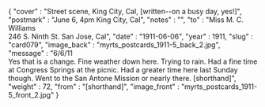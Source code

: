 {
  "cover" : "Street scene, King City, Cal, [written--on a busy day, yes!]",
  "postmark" : "June 6, 4pm King City, Cal",
  "notes" : "",
  "to" : "Miss M. C. Williams<br> 246 S. Ninth St. San Jose, Cal",
  "date" : "1911-06-06",
  "year" : 1911,
  "slug" : "card079",
  "image_back" : "myrts_postcards_1911-5_back_2.jpg",
  "message" : "6/6/11<br>Yes that is a change. Fine weather down here. Trying to rain. Had a fine time at Congress Springs at the picnic. Had a greater time here last Sunday though. Went to the San Antone Mission or nearly there. [shorthand]",
  "weight" : 72,
  "from" : "[shorthand]",
  "image_front" : "myrts_postcards_1911-5_front_2.jpg"
}
